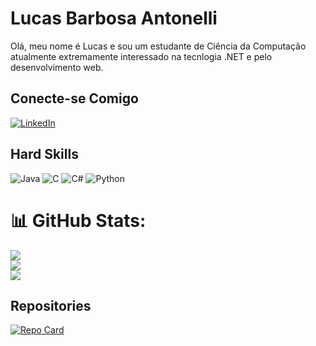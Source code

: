 
# Lucas Barbosa Antonelli   

Olá, meu nome é Lucas e sou um estudante de Ciência da Computação atualmente extremamente interessado na tecnlogia .NET e pelo desenvolvimento web.

## Conecte-se Comigo
[![LinkedIn](https://img.shields.io/badge/LinkedIn-000?style=for-the-badge&logo=linkedin&logoColor=0E76A8)](https://www.linkedin.com/in/lucas-antonelli/)

## Hard Skills
![Java](https://img.shields.io/badge/Java-000?style=for-the-badge&logo=java)
![C](https://img.shields.io/badge/C-000?style=for-the-badge&logo=c)
![C#](https://img.shields.io/badge/C%23-000?style=for-the-badge&logo=c-sharp&logoColor=823085)
![Python](https://img.shields.io/badge/Python-000?style=for-the-badge&logo=python)

# 📊 GitHub Stats:
![](https://github-readme-stats.vercel.app/api?username=lucasantonelli21&theme=radical&hide_border=false&include_all_commits=true&count_private=true)<br/>
![](https://github-readme-streak-stats.herokuapp.com/?user=lucasantonelli21&theme=radical&hide_border=false)<br/>
![](https://github-readme-stats.vercel.app/api/top-langs/?username=lucasantonelli21&theme=radical&hide_border=false&include_all_commits=true&count_private=true&layout=compact)



## Repositories
[![Repo Card](https://github-readme-stats.vercel.app/api/pin/?username=lucasantonelli21&repo=BotEnviarMensagem&bg_color=000&border_color=30A3DC&show_icons=true&icon_color=30A3DC&title_color=E94D5F&text_color=FFF)](https://github.com/lucasantonelli21/BotEnviarMensagem)

